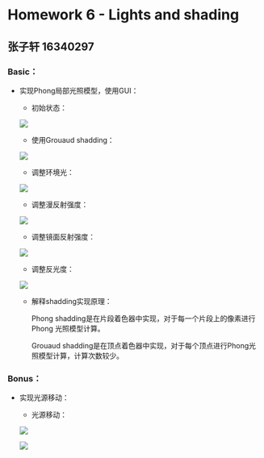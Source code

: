 # Homework 6 - Lights and shading 
## 张子轩 16340297

### Basic：
+ 实现Phong局部光照模型，使用GUI：

    - 初始状态：

    ![](截图/1.png)

    - 使用Grouaud shadding：

    ![](截图/8.png)

    - 调整环境光：

    ![](截图/3.png)

    - 调整漫反射强度：

    ![](截图/4.png)

    - 调整镜面反射强度：

    ![](截图/5.png)

    - 调整反光度：

    ![](截图/6.png)

    - 解释shadding实现原理：

        Phong shadding是在片段着色器中实现，对于每一个片段上的像素进行Phong 光照模型计算。

        Grouaud shadding是在顶点着色器中实现，对于每个顶点进行Phong光照模型计算，计算次数较少。

### Bonus：
+ 实现光源移动：
    - 光源移动：

    ![](截图/2.png)

    ![](截图/7.png)

